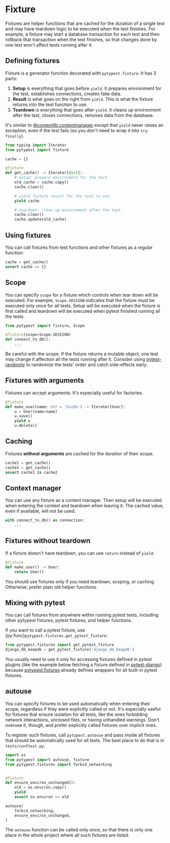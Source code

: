 # Fixture

Fixtures are helper functions that are cached for the duration of a single test and may have teardown logic to be executed when the test finishes. For example, a fixture may start a database transaction for each test and then rollback that transaction when the test finishes, so that changes done by one test won't affect tests running after it.

## Defining fixtures

Fixture is a generator function decorated with `pytypest.fixture`. It has 3 parts:

1. **Setup** is everything that goes before `yield`. It prepares environment for the test, establishes connections, creates fake data.
1. **Result** is what goes on the right from `yield`. This is what the fixture returns into the test function to use.
1. **Teardown** is everything that goes after `yield`. It cleans up environment after the test, closes connections, removes data from the database.

It's similar to [@contextlib.contextmanager](https://docs.python.org/3/library/contextlib.html#contextlib.contextmanager) except that `yield` never raises an exception, even if the test fails (so you don't need to wrap it into `try-finally`).

```python
from typing import Iterator
from pytypest import fixture

cache = {}

@fixture
def get_cache() -> Iterator[dict]:
    # setup: prepare environment for the test
    old_cache = cache.copy()
    cache.clear()

    # yield fixture result for the test to use
    yield cache

    # teardown: clean up environment after the test
    cache.clear()
    cache.update(old_cache)
```

## Using fixtures

You can call fixtures from test functions and other fixtures as a regular function:

```python
cache = get_cache()
assert cache == {}
```

## Scope

You can specify `scope` for a fixture which controls when tear down will be executed. For example, `Scope.SESSION` indicates that the fixture must be executed only once for all tests. Setup will be executed when the fixture is first called and teardown will be executed when pytest finished running all the tests.

```python
from pytypest import fixture, Scope

@fixture(scope=Scope.SESSION)
def connect_to_db():
    ...
```

Be careful with the scope. If the fixture returns a mutable object, one test may change it affection all the tests running after it. Consider using [pytest-randomly](https://github.com/pytest-dev/pytest-randomly) to randomize the tests' order and catch side-effects early.

## Fixtures with arguments

Fixtures can accept arguments. It's especially useful for factories.

```python
@fixture
def make_user(name: str = 'Guido') -> Iterator[User]:
    u = User(name=name)
    u.save()
    yield u
    u.delete()
```

## Caching

Fixtures **without arguments** are cached for the duration of their scope.

```python
cache1 = get_cache()
cache2 = get_cache()
assert cache1 is cache2
```

## Context manager

You can use any fixture as a context manager. Then setup will be executed when entering the context and teardown when leaving it. The cached value, even if available, will not be used.

```python
with connect_to_db() as connection:
    ...
```

## Fixtures without teardown

If a fixture doesn't have teardown, you can use `return` instead of `yield`:

```python
@fixture
def make_user() -> User:
    return User()
```

You should use fixtures only if you need teardown, scoping, or caching. Otherwise, prefer plain old helper functions.

## Mixing with pytest

You can call fixtures from anywhere within running pytest tests, including other pytypest fixtures, pytest fixtures, and helper functions.

If you want to call a pytest fixture, use {py:func}`pytypest.fixtures.get_pytest_fixture`:

```python
from pytypest.fixtures import get_pytest_fixture
django_db_keepdb = get_pytest_fixture('django_db_keepdb')
```

You usually need to use it only for accessing fixtures defined in pytest plugins (like the example below fetching a fixture defined in [pytest-django](https://pytest-django.readthedocs.io/)) because [pytypest.fixtures](./fixtures.md) already defines wrappers for all built-in pytest fixtures.

## autouse

You can specify fixtures to be used automatically when entering their scope, regardless if they were explicitly called or not. It's especially useful for fixtures that ensure isolation for all tests, like the ones forbidding network interactions, unclosed files, or having unhandled warnings. Don't overuse it, though, and prefer explicitly called fixtures over implicit ones.

To register such fixtures, call `pytypest.autouse` and pass inside all fixtures that should be automatically used for all tests. The best place to do that is in `tests/conftest.py`.

```python
import os
from pytypest import autouse, fixture
from pytypest.fixtures import forbid_networking


@fixture
def ensure_environ_unchanged():
    old = os.environ.copy()
    yield
    assert os.environ == old

autouse(
    forbid_networking,
    ensure_environ_unchanged,
)
```

 The `autouse` function can be called only once, so that there is only one place in the whole project where all such fixtures are listed.
